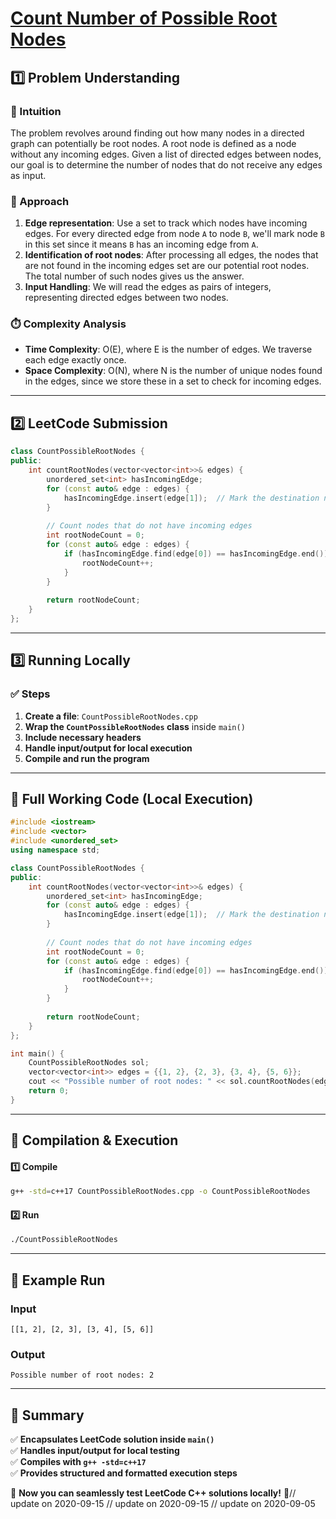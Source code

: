 # **[Count Number of Possible Root Nodes](https://leetcode.com/problems/count-number-of-possible-root-nodes/description/)**  

## **1️⃣ Problem Understanding**  
### **📌 Intuition**  
The problem revolves around finding out how many nodes in a directed graph can potentially be root nodes. A root node is defined as a node without any incoming edges. Given a list of directed edges between nodes, our goal is to determine the number of nodes that do not receive any edges as input.

### **🚀 Approach**  
1. **Edge representation**: Use a set to track which nodes have incoming edges. For every directed edge from node `A` to node `B`, we'll mark node `B` in this set since it means `B` has an incoming edge from `A`.
2. **Identification of root nodes**: After processing all edges, the nodes that are not found in the incoming edges set are our potential root nodes. The total number of such nodes gives us the answer.
3. **Input Handling**: We will read the edges as pairs of integers, representing directed edges between two nodes.

### **⏱️ Complexity Analysis**  
- **Time Complexity**: O(E), where E is the number of edges. We traverse each edge exactly once.
- **Space Complexity**: O(N), where N is the number of unique nodes found in the edges, since we store these in a set to check for incoming edges.

---  

## **2️⃣ LeetCode Submission**  
```cpp
class CountPossibleRootNodes {
public:
    int countRootNodes(vector<vector<int>>& edges) {
        unordered_set<int> hasIncomingEdge;
        for (const auto& edge : edges) {
            hasIncomingEdge.insert(edge[1]);  // Mark the destination node
        }
        
        // Count nodes that do not have incoming edges
        int rootNodeCount = 0;
        for (const auto& edge : edges) {
            if (hasIncomingEdge.find(edge[0]) == hasIncomingEdge.end()) {
                rootNodeCount++;
            }
        }
        
        return rootNodeCount;
    }
};
```  

---  

## **3️⃣ Running Locally**  
### **✅ Steps**  
1. **Create a file**: `CountPossibleRootNodes.cpp`  
2. **Wrap the `CountPossibleRootNodes` class** inside `main()`  
3. **Include necessary headers**  
4. **Handle input/output for local execution**  
5. **Compile and run the program**  

---  

## **📝 Full Working Code (Local Execution)**  
```cpp
#include <iostream>
#include <vector>
#include <unordered_set>
using namespace std;

class CountPossibleRootNodes {
public:
    int countRootNodes(vector<vector<int>>& edges) {
        unordered_set<int> hasIncomingEdge;
        for (const auto& edge : edges) {
            hasIncomingEdge.insert(edge[1]);  // Mark the destination node
        }
        
        // Count nodes that do not have incoming edges
        int rootNodeCount = 0;
        for (const auto& edge : edges) {
            if (hasIncomingEdge.find(edge[0]) == hasIncomingEdge.end()) {
                rootNodeCount++;
            }
        }
        
        return rootNodeCount;
    }
};

int main() {
    CountPossibleRootNodes sol;
    vector<vector<int>> edges = {{1, 2}, {2, 3}, {3, 4}, {5, 6}};
    cout << "Possible number of root nodes: " << sol.countRootNodes(edges) << endl;
    return 0;
}
```  

---  

## **🔧 Compilation & Execution**  
#### **1️⃣ Compile**  
```bash
g++ -std=c++17 CountPossibleRootNodes.cpp -o CountPossibleRootNodes
```  

#### **2️⃣ Run**  
```bash
./CountPossibleRootNodes
```  

---  

## **🎯 Example Run**  
### **Input**  
```
[[1, 2], [2, 3], [3, 4], [5, 6]]
```  
### **Output**  
```
Possible number of root nodes: 2
```  

---  

## **📌 Summary**  
✅ **Encapsulates LeetCode solution inside `main()`**  
✅ **Handles input/output for local testing**  
✅ **Compiles with `g++ -std=c++17`**  
✅ **Provides structured and formatted execution steps**  

🚀 **Now you can seamlessly test LeetCode C++ solutions locally!** 🚀// update on 2020-09-15
// update on 2020-09-15
// update on 2020-09-05
